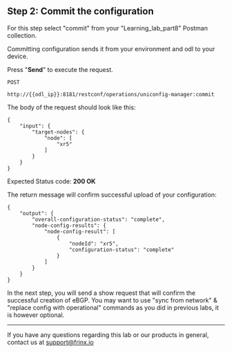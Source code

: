 ## Step 2: Commit the configuration

For this step select "commit" from your "Learning_lab_part8" Postman collection.

Committing configuration sends it from your environment and odl to your device.

Press "**Send**" to execute the request.

```
POST

http://{{odl_ip}}:8181/restconf/operations/uniconfig-manager:commit
```


The body of the request should look like this:

```
{
    "input": {
        "target-nodes": {
            "node": [
                "xr5"
            ]
        }
    }
}
```

Expected Status code: **200 OK**

The return message will confirm successful upload of your configuration:


```
{
    "output": {
        "overall-configuration-status": "complete",
        "node-config-results": {
            "node-config-result": [
                {
                    "nodeId": "xr5",
                    "configuration-status": "complete"
                }
            ]
        }
    }
}
```

In the next step, you will send a show request that will confirm the successful creation of eBGP. You may want to use "sync from network" & "replace config with operational" commands as you did in previous labs, it is however optional.

---
If you have any questions regarding this lab or our products in general, contact us at [support@frinx.io](mailto:support@frinx.io)